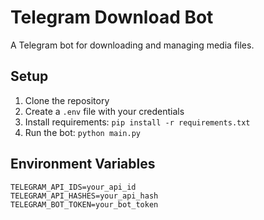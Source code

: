 # Telegram Download Bot

A Telegram bot for downloading and managing media files.

## Setup
1. Clone the repository
2. Create a `.env` file with your credentials
3. Install requirements: `pip install -r requirements.txt`
4. Run the bot: `python main.py`

## Environment Variables
```env
TELEGRAM_API_IDS=your_api_id
TELEGRAM_API_HASHES=your_api_hash
TELEGRAM_BOT_TOKEN=your_bot_token
